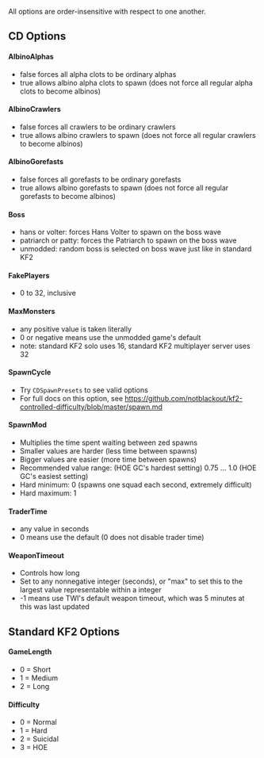 All options are order-insensitive with respect to one another.

## CD Options

#### AlbinoAlphas
* false forces all alpha clots to be ordinary alphas
* true allows albino alpha clots to spawn (does not force all regular alpha clots to become albinos)

#### AlbinoCrawlers
* false forces all crawlers to be ordinary crawlers
* true allows albino crawlers to spawn (does not force all regular crawlers to become albinos)

#### AlbinoGorefasts
* false forces all gorefasts to be ordinary gorefasts
* true allows albino gorefasts to spawn (does not force all regular gorefasts to become albinos)

#### Boss
* hans or volter: forces Hans Volter to spawn on the boss wave
* patriarch or patty: forces the Patriarch to spawn on the boss wave
* unmodded: random boss is selected on boss wave just like in standard KF2

#### FakePlayers
* 0 to 32, inclusive

#### MaxMonsters
* any positive value is taken literally
* 0 or negative means use the unmodded game's default
* note: standard KF2 solo uses 16, standard KF2 multiplayer server uses 32

#### SpawnCycle
* Try `CDSpawnPresets` to see valid options
* For full docs on this option, see https://github.com/notblackout/kf2-controlled-difficulty/blob/master/spawn.md

#### SpawnMod
* Multiplies the time spent waiting between zed spawns
* Smaller values are harder (less time between spawns)
* Bigger values are easier (more time between spawns)
* Recommended value range: (HOE GC's hardest setting) 0.75 ... 1.0 (HOE GC's easiest setting)
* Hard minimum: 0 (spawns one squad each second, extremely difficult)
* Hard maximum: 1

#### TraderTime
* any value in seconds
* 0 means use the default (0 does not disable trader time)

#### WeaponTimeout
* Controls how long
* Set to any nonnegative integer (seconds), or "max" to set this to the largest value representable within a integer
* -1 means use TWI's default weapon timeout, which was 5 minutes at this was last updated

## Standard KF2 Options

#### GameLength
* 0 = Short
* 1 = Medium
* 2 = Long

#### Difficulty
* 0 = Normal
* 1 = Hard
* 2 = Suicidal
* 3 = HOE


